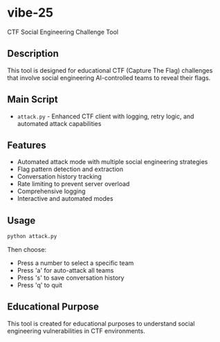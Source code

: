 # vibe-25

CTF Social Engineering Challenge Tool

## Description

This tool is designed for educational CTF (Capture The Flag) challenges that involve social engineering AI-controlled teams to reveal their flags.

## Main Script

- `attack.py` - Enhanced CTF client with logging, retry logic, and automated attack capabilities

## Features

- Automated attack mode with multiple social engineering strategies
- Flag pattern detection and extraction
- Conversation history tracking
- Rate limiting to prevent server overload
- Comprehensive logging
- Interactive and automated modes

## Usage

```bash
python attack.py
```

Then choose:
- Press a number to select a specific team
- Press 'a' for auto-attack all teams
- Press 's' to save conversation history
- Press 'q' to quit

## Educational Purpose

This tool is created for educational purposes to understand social engineering vulnerabilities in CTF environments.